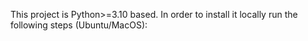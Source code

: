 

This project is Python>=3.10 based. In order to install it locally run the following steps (Ubuntu/MacOS):

